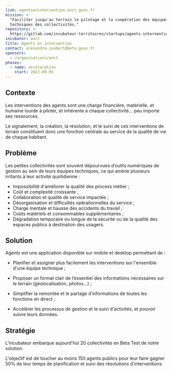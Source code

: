 ```yaml
---
link: agentsenintervention.anct.gouv.fr
mission: >-
  "Faciliter jusqu'au terrain le pilotage et la coopération des équipes
  techniques des collectivités."
repository: >-
  https://gitlab.com/incubateur-territoires/startups/agents-intervention/agents-en-intervention
incubator: anct
title: Agents en intervention
contact: alexandre.joubert@beta.gouv.fr
sponsors:
  - /organisations/anct
phases:
  - name: acceleration
    start: 2022-09-05
---
```

## Contexte

Les interventions des agents sont une charge financière, matérielle, et humaine lourde à piloter, et inhérente à chaque collectivité… peu importe ses ressources. 

Le signalement, la création, la résolution, et le suivi de ces interventions de terrain constituent donc une fonction centrale au service de la qualité de vie de chaque habitant.


## Problème

Les petites collectivités sont souvent dépourvues d’outils numériques de gestion au sein de leurs équipes techniques, ce qui amène plusieurs irritants à leur activité quotidienne : 


- Impossibilité d'améliorer la qualité des process métier ;
- Coût et complexité croissante ;
- Collaboration et qualité de service impactée ;
- Désorganisation et difficultés opérationnelles du service ;
- Charge mentale et hausse des accidents du travail ;
- Coûts matériels et consommables supplémentaires ;
- Dégradation temporaire ou longue de la sécurité ou de la qualité des espaces publics à destination des usagers.


## Solution

Agents est une application disponible sur mobile et desktop permettant de : 

- Planifier et assigner plus facilement les interventions sur l'ensemble d'une équipe technique ;

- Proposer un format clair de l’essentiel des informations nécessaires sur le terrain (géolocalisation, photos...) ;

- Simplifier la remontée et le partage d’informations de toutes les fonctions en direct ;

- Accélérer les processus de gestion et le suivi d'activités, et pouvoir suivre leurs données.

## Stratégie

L'incubateur embarque aujourd'hui 20 collectivités en Beta Test de notre solution.

L'objectif est de toucher au moins 150 agents publics pour leur faire gagner 50% de leur temps de planification et suivi des résolutions d'interventions.
